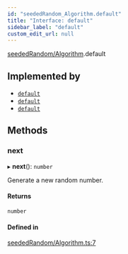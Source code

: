 ```yaml
---
id: "seededRandom_Algorithm.default"
title: "Interface: default"
sidebar_label: "default"
custom_edit_url: null
---
```


[seededRandom/Algorithm](../modules/seededRandom_Algorithm.md).default

## Implemented by

- [`default`](../classes/seededRandom_Algorithms_Mulberry32.default.md)
- [`default`](../classes/seededRandom_Algorithms_Sfc32.default.md)
- [`default`](../classes/seededRandom_Algorithms_Xoshiro128ss.default.md)

## Methods

### next

▸ **next**(): `number`

Generate a new random number.

#### Returns

`number`

#### Defined in

[seededRandom/Algorithm.ts:7](https://github.com/lucasdamianjohnson/DivineVoxelEngine/blob/596fa7391478620ed460dfb4856ff0a763b91c49/divinestar/rng/src/seededRandom/Algorithm.ts#L7)
